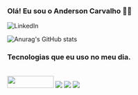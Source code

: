 ### Olá! Eu sou o Anderson Carvalho :raising_hand_man:


![LinkedIn](https://img.shields.io/badge/linkedin-%230077B5.svg?style=for-the-badge&logo=linkedin&logoColor=white&link=www.linkedin.com%2Fin%2Fanderson-santos-carvalho)<!--![Duolingo](https://img.shields.io/badge/Duolingo-%234DC730.svg?style=for-the-badge&logo=Duolingo&logoColor=white)-->

![Anurag's GitHub stats](https://github-readme-stats.vercel.app/api?username=andersonsancar&show_icons=true&theme=chartreuse-dark)

<!--![Top Langs](https://github-readme-stats.vercel.app/api/top-langs/?username=andersonsancar&hide_progress=true)-->

### Tecnologias que eu uso no meu dia.
<div style="display: inline_block;"><br/>
  <img src="https://assets.zabbix.com/dist/images/logo.fd87efa6da9bed3fd8c9.svg"width="106.75" height="28"/>
  <img src="https://img.shields.io/badge/grafana-%23F46800.svg?style=for-the-badge&logo=grafana&logoColor=white"/>
  <img src="https://img.shields.io/badge/Linux-FCC624?style=for-the-badge&logo=linux&logoColor=black"/>
  <img src="https://img.shields.io/badge/Windows-0078D6?style=for-the-badge&logo=windows&logoColor=white"/>
  
</div>


